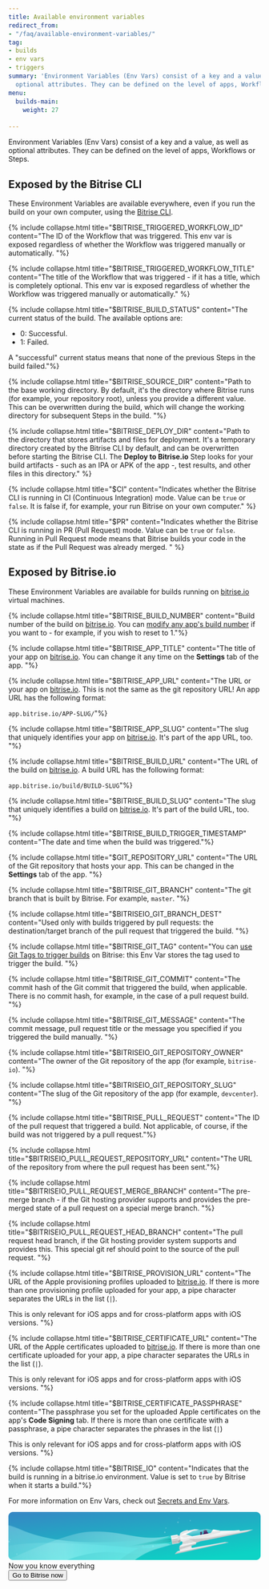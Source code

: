 ```yaml
---
title: Available environment variables
redirect_from:
- "/faq/available-environment-variables/"
tag:
- builds
- env vars
- triggers
summary: 'Environment Variables (Env Vars) consist of a key and a value, as well as
  optional attributes. They can be defined on the level of apps, Workflows or Steps. '
menu:
  builds-main:
    weight: 27

---
```

Environment Variables (Env Vars) consist of a key and a value, as well as optional attributes. They can be defined on the level of apps, Workflows or Steps.

## Exposed by the Bitrise CLI

These Environment Variables are available everywhere, even if you run the build on your own computer, using the [Bitrise CLI](https://www.bitrise.io/cli).

{% include collapse.html title="$BITRISE_TRIGGERED_WORKFLOW_ID" content="The ID of the Workflow that was triggered. This env var is exposed regardless of whether the Workflow was triggered manually or automatically. "%}

{% include collapse.html title="$BITRISE_TRIGGERED_WORKFLOW_TITLE" content="The title of the Workflow that was triggered - if it has a title, which is completely optional. This env var is exposed regardless of whether the Workflow was triggered manually or automatically." %}

{% include collapse.html title="$BITRISE_BUILD_STATUS" content="The current status of the build. The available options are:
- 0: Successful.
- 1: Failed. 

A "successful" current status means that none of the previous Steps in the build failed."%}

{% include collapse.html title="$BITRISE_SOURCE_DIR" content="Path to the base working directory. By default, it's the directory where Bitrise runs
 (for example, your repository root), unless you provide a different value. This can be overwritten during the build, which will change the working directory for subsequent Steps in the build. "%}

{% include collapse.html title="$BITRISE_DEPLOY_DIR" content="Path to the directory that stores artifacts and files for deployment.
 It's a temporary directory created by the Bitrise CLI by default, and can be overwritten before starting the Bitrise CLI. The **Deploy to Bitrise.io** Step looks for your build artifacts - such as an IPA or APK of the app -, test results, and other files in this directory." %}

{% include collapse.html title="$CI" content="Indicates whether the Bitrise CLI is running in CI (Continuous Integration) mode. Value can be `true` or `false`. It is false if, for example, your run Bitrise on your own computer." %}

{% include collapse.html title="$PR" content="Indicates whether the Bitrise CLI is running in PR (Pull Request) mode. Value can be `true` or `false`. Running in Pull Request mode means that Bitrise builds your code in the state as if the Pull Request was already merged. " %}

## Exposed by Bitrise.io

These Environment Variables are available for builds running on [bitrise.io](https://www.bitrise.io) virtual machines.

{% include collapse.html title="$BITRISE_BUILD_NUMBER" content="Build number of the build on [bitrise.io](https://www.bitrise.io). You can [modify any app's build number](/builds/build-numbering-and-app-versioning/#change-the-build-number-of-your-build) if you want to - for example, if you wish to reset to 1."%}

{% include collapse.html title="$BITRISE_APP_TITLE" content="The title of your app on [bitrise.io](https://www.bitrise.io). You can change it any time on the **Settings** tab of the app. "%}

{% include collapse.html title="$BITRISE_APP_URL" content="The URL or your app on [bitrise.io](https://www.bitrise.io). This is not the same as the git repository URL! An app URL has the following format:

`app.bitrise.io/APP-SLUG/`"%}

{% include collapse.html title="$BITRISE_APP_SLUG" content="The slug that uniquely identifies your app on [bitrise.io](https://www.bitrise.io). It's part of the app URL, too. "%}

{% include collapse.html title="$BITRISE_BUILD_URL" content="The URL of the build on [bitrise.io](https://www.bitrise.io). A build URL has the following format:

`app.bitrise.io/build/BUILD-SLUG`"%}

{% include collapse.html title="$BITRISE_BUILD_SLUG" content="The slug that uniquely identifies a build on [bitrise.io](https://www.bitrise.io). It's part of the build URL, too. "%}

{% include collapse.html title="$BITRISE_BUILD_TRIGGER_TIMESTAMP" content="The date and time when the build was triggered."%}

{% include collapse.html title="$GIT_REPOSITORY_URL" content="The URL of the Git repository that hosts your app. This can be changed in the **Settings** tab of the app. "%}

{% include collapse.html title="$BITRISE_GIT_BRANCH" content="The git branch that is built by Bitrise. For example, `master`. "%}

{% include collapse.html title="$BITRISEIO_GIT_BRANCH_DEST" content="Used only with builds triggered by pull requests: the destination/target branch of the pull request that triggered the build. "%}

{% include collapse.html title="$BITRISE_GIT_TAG" content="You can [use Git Tags to trigger builds](/builds/triggering-builds/trigger-git-tags/) on Bitrise: this Env Var stores the tag used to trigger the build. "%}

{% include collapse.html title="$BITRISE_GIT_COMMIT" content="The commit hash of the Git commit that triggered the build, when applicable. There is no commit hash, for example, in the case of a pull request build. "%}

{% include collapse.html title="$BITRISE_GIT_MESSAGE" content="The commit message, pull request title or the message you specified if you triggered the build manually. "%}

{% include collapse.html title="$BITRISEIO_GIT_REPOSITORY_OWNER" content="The owner of the Git repository of the app (for example, `bitrise-io`). "%}

{% include collapse.html title="$BITRISEIO_GIT_REPOSITORY_SLUG" content="The slug of the Git repository of the app (for example, `devcenter`). "%}

{% include collapse.html title="$BITRISE_PULL_REQUEST" content="The ID of the pull request that triggered a build. Not applicable, of course, if the build was not triggered by a pull request."%}

{% include collapse.html title="$BITRISEIO_PULL_REQUEST_REPOSITORY_URL" content="The URL of the repository from where the pull request has been sent."%}

{% include collapse.html title="$BITRISEIO_PULL_REQUEST_MERGE_BRANCH" content="The pre-merge branch - if the Git hosting provider supports and provides the pre-merged state of a pull request on a special merge branch. "%}

{% include collapse.html title="$BITRISEIO_PULL_REQUEST_HEAD_BRANCH" content="The pull request head branch, if the Git hosting provider system supports and provides this. This special git ref should point to the source of the pull request. "%}

{% include collapse.html title="$BITRISE_PROVISION_URL" content="The URL of the Apple provisioning profiles uploaded to [bitrise.io](https://www.bitrise.io). If there is more than one provisioning profile uploaded for your app, a pipe character separates the URLs in the list (`|`).

This is only relevant for iOS apps and for cross-platform apps with iOS versions. "%}

{% include collapse.html title="$BITRISE_CERTIFICATE_URL" content="The URL of the Apple certificates uploaded to [bitrise.io](https://www.bitrise.io). If there is more than one certificate uploaded for your app, a pipe character separates the URLs in the list (`|`).

This is only relevant for iOS apps and for cross-platform apps with iOS versions. "%}

{% include collapse.html title="$BITRISE_CERTIFICATE_PASSPHRASE" content="The passphrase you set for the uploaded Apple certificates on the app's **Code Signing** tab. If there is more than one certificate with a passphrase, a pipe character separates the phrases in the list (`|`)

This is only relevant for iOS apps and for cross-platform apps with iOS versions. "%}

{% include collapse.html title="$BITRISE_IO" content="Indicates that the build is running in a bitrise.io environment. Value is set to `true` by Bitrise when it starts a build."%}

For more information on Env Vars, check out [Secrets and Env Vars](/builds/env-vars-secret-env-vars/).

<div class="banner">
	<img src="/assets/images/banner-bg-888x170.png" style="border: none;">
	<div class="deploy-text">Now you know everything</div>
	<a target="_blank" href="https://app.bitrise.io/dashboard/builds"><button class="button">Go to Bitrise now</button></a>
</div>